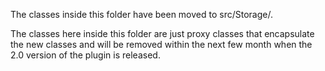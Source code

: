 The classes inside this folder have been moved to src/Storage/.

The classes here inside this folder are just proxy classes that encapsulate the new classes and will be removed within the next few month when the 2.0 version of the plugin is released.
